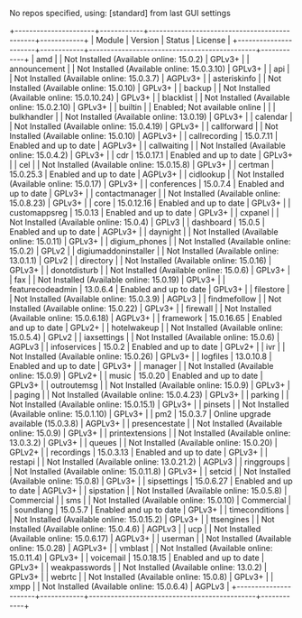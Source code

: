 No repos specified, using: [standard] from last GUI settings

+----------------------+------------+----------------------------------------------+------------+
| Module               | Version    | Status                                       | License    |
+----------------------+------------+----------------------------------------------+------------+
| amd                  |            | Not Installed (Available online: 15.0.2)     | GPLv3+     |
| announcement         |            | Not Installed (Available online: 15.0.3.10)  | GPLv3+     |
| api                  |            | Not Installed (Available online: 15.0.3.7)   | AGPLv3+    |
| asteriskinfo         |            | Not Installed (Available online: 15.0.10)    | GPLv3+     |
| backup               |            | Not Installed (Available online: 15.0.10.24) | GPLv3+     |
| blacklist            |            | Not Installed (Available online: 15.0.2.10)  | GPLv3+     |
| builtin              |            | Enabled; Not available online                |            |
| bulkhandler          |            | Not Installed (Available online: 13.0.19)    | GPLv3+     |
| calendar             |            | Not Installed (Available online: 15.0.4.19)  | GPLv3+     |
| callforward          |            | Not Installed (Available online: 15.0.10)    | AGPLv3+    |
| callrecording        | 15.0.7.11  | Enabled and up to date                       | AGPLv3+    |
| callwaiting          |            | Not Installed (Available online: 15.0.4.2)   | GPLv3+     |
| cdr                  | 15.0.17.1  | Enabled and up to date                       | GPLv3+     |
| cel                  |            | Not Installed (Available online: 15.0.15.8)  | GPLv3+     |
| certman              | 15.0.25.3  | Enabled and up to date                       | AGPLv3+    |
| cidlookup            |            | Not Installed (Available online: 15.0.17)    | GPLv3+     |
| conferences          | 15.0.7.4   | Enabled and up to date                       | GPLv3+     |
| contactmanager       |            | Not Installed (Available online: 15.0.8.23)  | GPLv3+     |
| core                 | 15.0.12.16 | Enabled and up to date                       | GPLv3+     |
| customappsreg        | 15.0.13    | Enabled and up to date                       | GPLv3+     |
| cxpanel              |            | Not Installed (Available online: 15.0.4)     | GPLv3      |
| dashboard            | 15.0.5     | Enabled and up to date                       | AGPLv3+    |
| daynight             |            | Not Installed (Available online: 15.0.11)    | GPLv3+     |
| digium_phones        |            | Not Installed (Available online: 15.0.2)     | GPLv2      |
| digiumaddoninstaller |            | Not Installed (Available online: 13.0.1.1)   | GPLv2      |
| directory            |            | Not Installed (Available online: 15.0.16)    | GPLv3+     |
| donotdisturb         |            | Not Installed (Available online: 15.0.6)     | GPLv3+     |
| fax                  |            | Not Installed (Available online: 15.0.19)    | GPLv3+     |
| featurecodeadmin     | 13.0.6.4   | Enabled and up to date                       | GPLv3+     |
| filestore            |            | Not Installed (Available online: 15.0.3.9)   | AGPLv3     |
| findmefollow         |            | Not Installed (Available online: 15.0.22)    | GPLv3+     |
| firewall             |            | Not Installed (Available online: 15.0.6.18)  | AGPLv3+    |
| framework            | 15.0.16.65 | Enabled and up to date                       | GPLv2+     |
| hotelwakeup          |            | Not Installed (Available online: 15.0.5.4)   | GPLv2      |
| iaxsettings          |            | Not Installed (Available online: 15.0.6)     | AGPLv3     |
| infoservices         | 15.0.2     | Enabled and up to date                       | GPLv2+     |
| ivr                  |            | Not Installed (Available online: 15.0.26)    | GPLv3+     |
| logfiles             | 13.0.10.8  | Enabled and up to date                       | GPLv3+     |
| manager              |            | Not Installed (Available online: 15.0.9)     | GPLv2+     |
| music                | 15.0.20    | Enabled and up to date                       | GPLv3+     |
| outroutemsg          |            | Not Installed (Available online: 15.0.9)     | GPLv3+     |
| paging               |            | Not Installed (Available online: 15.0.4.23)  | GPLv3+     |
| parking              |            | Not Installed (Available online: 15.0.15.1)  | GPLv3+     |
| pinsets              |            | Not Installed (Available online: 15.0.1.10)  | GPLv3+     |
| pm2                  | 15.0.3.7   | Online upgrade available (15.0.3.8)          | AGPLv3+    |
| presencestate        |            | Not Installed (Available online: 15.0.9)     | GPLv3+     |
| printextensions      |            | Not Installed (Available online: 13.0.3.2)   | GPLv3+     |
| queues               |            | Not Installed (Available online: 15.0.20)    | GPLv2+     |
| recordings           | 15.0.3.13  | Enabled and up to date                       | GPLv3+     |
| restapi              |            | Not Installed (Available online: 13.0.21.2)  | AGPLv3     |
| ringgroups           |            | Not Installed (Available online: 15.0.11.8)  | GPLv3+     |
| setcid               |            | Not Installed (Available online: 15.0.8)     | GPLv3+     |
| sipsettings          | 15.0.6.27  | Enabled and up to date                       | AGPLv3+    |
| sipstation           |            | Not Installed (Available online: 15.0.5.8)   | Commercial |
| sms                  |            | Not Installed (Available online: 15.0.10)    | Commercial |
| soundlang            | 15.0.5.7   | Enabled and up to date                       | GPLv3+     |
| timeconditions       |            | Not Installed (Available online: 15.0.15.2)  | GPLv3+     |
| ttsengines           |            | Not Installed (Available online: 15.0.4.6)   | AGPLv3     |
| ucp                  |            | Not Installed (Available online: 15.0.6.17)  | AGPLv3+    |
| userman              |            | Not Installed (Available online: 15.0.28)    | AGPLv3+    |
| vmblast              |            | Not Installed (Available online: 15.0.11.4)  | GPLv3+     |
| voicemail            | 15.0.18.15 | Enabled and up to date                       | GPLv3+     |
| weakpasswords        |            | Not Installed (Available online: 13.0.2)     | GPLv3+     |
| webrtc               |            | Not Installed (Available online: 15.0.8)     | GPLv3+     |
| xmpp                 |            | Not Installed (Available online: 15.0.6.4)   | AGPLv3     |
+----------------------+------------+----------------------------------------------+------------+